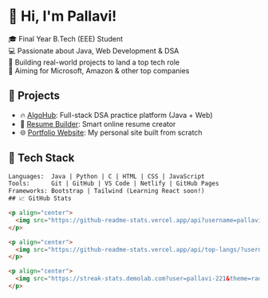 # 👋 Hi, I'm Pallavi!

🎓 Final Year B.Tech (EEE) Student  
💻 Passionate about Java, Web Development & DSA  
🚀 Building real-world projects to land a top tech role  
🎯 Aiming for Microsoft, Amazon & other top companies

## 💼 Projects

- 🔥 [AlgoHub](https://your-algohub-link.com): Full-stack DSA practice platform (Java + Web)
- 🧰 [Resume Builder](https://your-resume-builder-link.com): Smart online resume creator
- 🌐 [Portfolio Website](https://your-portfolio-link.com): My personal site built from scratch

## 🧠 Tech Stack

```html
Languages:  Java | Python | C | HTML | CSS | JavaScript
Tools:      Git | GitHub | VS Code | Netlify | GitHub Pages
Frameworks: Bootstrap | Tailwind (Learning React soon!)
## 📈 GitHub Stats

<p align="center">
  <img src="https://github-readme-stats.vercel.app/api?username=pallavi-221&show_icons=true&theme=radical" alt="Palavi's GitHub Stats" />
</p>

<p align="center">
  <img src="https://github-readme-stats.vercel.app/api/top-langs/?username=pallavi-221&layout=compact&theme=radical" alt="Top Languages" />
</p>

<p align="center">
  <img src="https://streak-stats.demolab.com?user=pallavi-221&theme=radical&border_radius=5" alt="GitHub Streak" />
</p>








